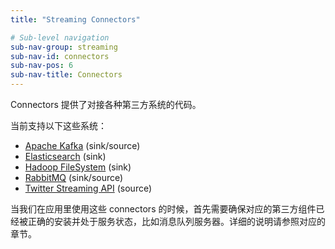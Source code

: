 ```yaml
---
title: "Streaming Connectors"

# Sub-level navigation
sub-nav-group: streaming
sub-nav-id: connectors
sub-nav-pos: 6
sub-nav-title: Connectors
---
```

<!--
Licensed to the Apache Software Foundation (ASF) under one
or more contributor license agreements.  See the NOTICE file
distributed with this work for additional information
regarding copyright ownership.  The ASF licenses this file
to you under the Apache License, Version 2.0 (the
"License"); you may not use this file except in compliance
with the License.  You may obtain a copy of the License at

  http://www.apache.org/licenses/LICENSE-2.0

Unless required by applicable law or agreed to in writing,
software distributed under the License is distributed on an
"AS IS" BASIS, WITHOUT WARRANTIES OR CONDITIONS OF ANY
KIND, either express or implied.  See the License for the
specific language governing permissions and limitations
under the License.
-->

Connectors 提供了对接各种第三方系统的代码。

当前支持以下这些系统：

 * [Apache Kafka](https://kafka.apache.org/) (sink/source)
 * [Elasticsearch](https://elastic.co/) (sink)
 * [Hadoop FileSystem](http://hadoop.apache.org) (sink)
 * [RabbitMQ](http://www.rabbitmq.com/) (sink/source)
 * [Twitter Streaming API](https://dev.twitter.com/docs/streaming-apis) (source)

当我们在应用里使用这些 connectors 的时候，首先需要确保对应的第三方组件已经被正确的安装并处于服务状态，比如消息队列服务器。详细的说明请参照对应的章节。